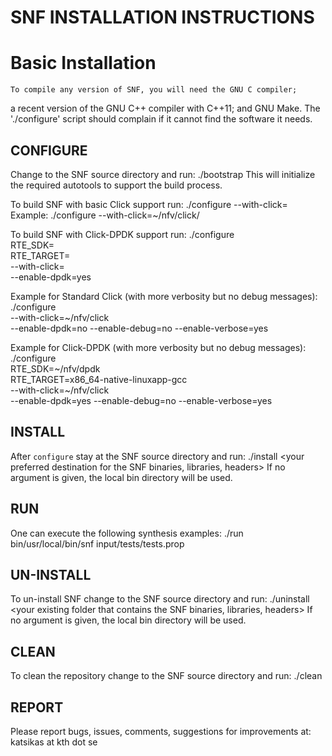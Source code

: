 SNF INSTALLATION INSTRUCTIONS
===============================

Basic Installation
==================

    To compile any version of SNF, you will need the GNU C compiler;
a recent version of the GNU C++ compiler with C++11; and GNU Make. The
'./configure' script should complain if it cannot find the software it
needs.

CONFIGURE
-----------

Change to the SNF source directory and run:
	./bootstrap
This will initialize the required autotools to support the build process.

To build SNF with basic Click support run:
	./configure --with-click=<path-to-your-click-folder>
Example:
	./configure --with-click=~/nfv/click/

To build SNF with Click-DPDK support run:
	./configure \
			RTE_SDK=<path-to-your-dpdk-folder> \
			RTE_TARGET=<your-dpdk-target> \
			--with-click=<path-to-your-click-folder> \
			--enable-dpdk=yes

Example for Standard Click (with more verbosity but no debug messages):
	./configure \
			--with-click=~/nfv/click \
			--enable-dpdk=no --enable-debug=no --enable-verbose=yes

Example for Click-DPDK (with more verbosity but no debug messages):
	./configure \
			RTE_SDK=~/nfv/dpdk \
			RTE_TARGET=x86_64-native-linuxapp-gcc \
			--with-click=~/nfv/click \
			--enable-dpdk=yes --enable-debug=no --enable-verbose=yes

INSTALL
---------
After `configure` stay at the SNF source directory and run:
	./install <your preferred destination for the SNF binaries, libraries, headers>
	If no argument is given, the local bin directory will be used.

RUN
---------
One can execute the following synthesis examples:
	./run bin/usr/local/bin/snf input/tests/tests.prop

UN-INSTALL
---------
To un-install SNF change to the SNF source directory and run:
	./uninstall <your existing folder that contains the SNF binaries, libraries, headers>
	If no argument is given, the local bin directory will be used.

CLEAN
---------
To clean the repository change to the SNF source directory and run:
	./clean

REPORT
---------
Please report bugs, issues, comments, suggestions for improvements at: katsikas at kth dot se
